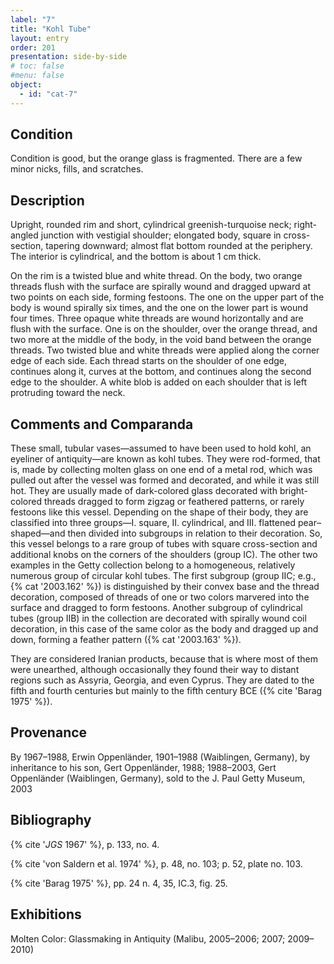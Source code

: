 ```yaml
---
label: "7"
title: "Kohl Tube"
layout: entry
order: 201
presentation: side-by-side
# toc: false
#menu: false 
object:
  - id: "cat-7"
---
```


## Condition

Condition is good, but the orange glass is fragmented. There are a few minor nicks, fills, and scratches.

## Description

Upright, rounded rim and short, cylindrical greenish-turquoise neck; right-angled junction with vestigial shoulder; elongated body, square in cross-section, tapering downward; almost flat bottom rounded at the periphery. The interior is cylindrical, and the bottom is about 1 cm thick.

On the rim is a twisted blue and white thread. On the body, two orange threads flush with the surface are spirally wound and dragged upward at two points on each side, forming festoons. The one on the upper part of the body is wound spirally six times, and the one on the lower part is wound four times. Three opaque white threads are wound horizontally and are flush with the surface. One is on the shoulder, over the orange thread, and two more at the middle of the body, in the void band between the orange threads. Two twisted blue and white threads were applied along the corner edge of each side. Each thread starts on the shoulder of one edge, continues along it, curves at the bottom, and continues along the second edge to the shoulder. A white blob is added on each shoulder that is left protruding toward the neck.

## Comments and Comparanda

These small, tubular vases—assumed to have been used to hold kohl, an eyeliner of antiquity—are known as kohl tubes. They were rod-formed, that is, made by collecting molten glass on one end of a metal rod, which was pulled out after the vessel was formed and decorated, and while it was still hot. They are usually made of dark-colored glass decorated with bright-colored threads dragged to form zigzag or feathered patterns, or rarely festoons like this vessel. Depending on the shape of their body, they are classified into three groups—I. square, II. cylindrical, and III. flattened pear–shaped—and then divided into subgroups in relation to their decoration. So, this vessel belongs to a rare group of tubes with square cross-section and additional knobs on the corners of the shoulders (group IC). The other two examples in the Getty collection belong to a homogeneous, relatively numerous group of circular kohl tubes. The first subgroup (group IIC; e.g., {% cat '2003.162' %}) is distinguished by their convex base and the thread decoration, composed of threads of one or two colors marvered into the surface and dragged to form festoons. Another subgroup of cylindrical tubes (group IIB) in the collection are decorated with spirally wound coil decoration, in this case of the same color as the body and dragged up and down, forming a feather pattern ({% cat '2003.163' %}).

They are considered Iranian products, because that is where most of them were unearthed, although occasionally they found their way to distant regions such as Assyria, Georgia, and even Cyprus. They are dated to the fifth and fourth centuries but mainly to the fifth century BCE ({% cite 'Barag 1975' %}).

## Provenance

By 1967–1988, Erwin Oppenländer, 1901–1988 (Waiblingen, Germany), by inheritance to his son, Gert Oppenländer, 1988; 1988–2003, Gert Oppenländer (Waiblingen, Germany), sold to the J. Paul Getty Museum, 2003

## Bibliography

{% cite '*JGS* 1967' %}, p. 133, no. 4.

{% cite 'von Saldern et al. 1974' %}, p. 48, no. 103; p. 52, plate no. 103.

{% cite 'Barag 1975' %}, pp. 24 n. 4, 35, IC.3, fig. 25.

## Exhibitions

Molten Color: Glassmaking in Antiquity (Malibu, 2005–2006; 2007; 2009–2010)